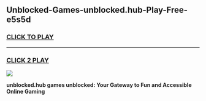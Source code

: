 
## Unblocked-Games-unblocked.hub-Play-Free-e5s5d
<h3>
<a href="https://premium76.site?title=unblocked.hub&ref=18A1">CLICK TO PLAY</a></h3>
<hr>

<h3>
<a href="https://premium76.site?title=unblocked.hub&ref=18A1">CLICK 2 PLAY</a>
  
</h3>

<a href="https://premium76.site?title=unblocked.hub&ref=18A1"><img src="https://clearcache.store/games.png"></a>


**unblocked.hub games unblocked: Your Gateway to Fun and Accessible Online Gaming**
